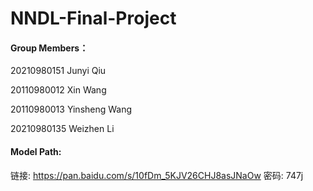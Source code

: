 # NNDL-Final-Project

#### Group Members：

20210980151 Junyi Qiu

20110980012 Xin Wang

20110980013 Yinsheng Wang

20210980135 Weizhen Li

#### Model Path: 
链接: https://pan.baidu.com/s/10fDm_5KJV26CHJ8asJNaOw  密码: 747j

